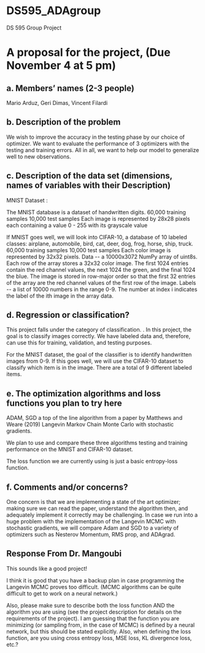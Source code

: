 # DS595_ADAgroup
DS 595 Group Project

# A proposal for the project, (Due November 4 at 5 pm) 
## a. Members’ names (2-3 people) 
Mario Arduz, Geri Dimas, Vincent Filardi
## b. Description of the problem
We wish to improve the accuracy in the testing phase by our choice of optimizer. We want to evaluate the performance of 3 optimizers with the testing and training errors. All in all, we want to help our model to generalize well to new observations.
## c. Description of the data set (dimensions, names of variables with their Description) 
MNIST Dataset :

The MNIST database is a dataset of handwritten digits.
 60,000 training samples
10,000 test samples
 Each image is represented by 28x28 pixels
each containing a value 0 - 255 with its grayscale value

If MNIST goes well, we will look into CIFAR-10, a database of 10 labeled classes: airplane, automobile, bird, cat, deer, dog, frog, horse, ship, truck.
60,000 training samples
10,000 test samples
Each color image is represented by 32x32 pixels.
Data -- a 10000x3072 NumPy array of uint8s. Each row of the array stores a 32x32 color image. The first 1024 entries contain the red channel values, the next 1024 the green, and the final 1024 the blue. The image is stored in row-major order so that the first 32 entries of the array are the red channel values of the first row of the image.
Labels -- a list of 10000 numbers in the range 0-9. The number at index i indicates the label of the ith image in the array data.
## d. Regression or classification? 
This project falls under the category of classification.
. 
In this project, the goal is to classify images correctly. We have labeled data and, therefore, can use this for training, validation, and testing purposes. 

For the MNIST dataset, the goal of the classifier is to identify handwritten images from 0-9. If this goes well, we will use the CIFAR-10 dataset to classify which item is in the image. There are a total of 9 different labeled items. 

## e. The optimization algorithms and loss functions you plan to try here 
ADAM, SGD a top of the line algorithm from a paper by Matthews and Weare (2019) Langevin Markov Chain Monte Carlo with stochastic gradients. 

We plan to use and compare these three algorithms testing and training performance on the MNIST and CIFAR-10 dataset. 

The loss function we are currently using is just a basic entropy-loss function. 


## f. Comments and/or concerns?

One concern is that we are implementing a state of the art optimizer; making sure we can read the paper, understand the algorithm then, and adequately implement it correctly may be challenging. 
In case we run into a huge problem with the implementation of the Langevin MCMC with stochastic gradients, we will compare Adam and SGD to a variety of optimizers such as Nesterov Momentum, RMS prop, and ADAgrad.


## Response From Dr. Mangoubi
This sounds like a good project!

I think it is good that you have a backup plan in case programming the Langevin MCMC proves too difficult.  (MCMC algorithms can be quite difficult to get to work on a neural network.)

Also, please make sure to describe both the loss function AND the algorithm you are using (see the project description for details on the requirements of the project).  I am guessing that the function you are minimizing (or sampling from, in the case of MCMC) is defined by a neural network, but this should be stated explicitly.  Also, when defining the loss function, are you using cross entropy loss, MSE loss, KL divergence loss, etc.?

